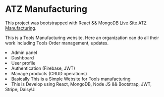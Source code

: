 # ATZ Manufacturing

This project was bootstrapped with React && MongoDB [Live Site ATZ Manufacturing](https://atz-manufacturing.web.app/).



This is a Tools Manufacturing website. Here an organization can do all their work including Tools Order management, updates.

<li>Admin panel</li>
<li>Dashboard</li>
<li>User profile</li>
<li>Authentication (Firebase, JWT)</li>
<li>Manage products (CRUD operations)</li>
<li>Basically This is a Simple Website for Tools manufacturing</li>
<li>This is Develop using React, MongoDB, Node JS && Bootstrap, JWT, Stripe, DaisyUI</li>
